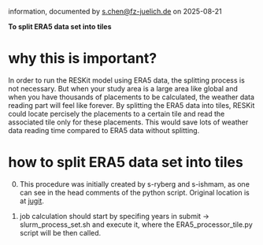 information, documented by s.chen@fz-juelich.de on 2025-08-21

**To split ERA5 data set into tiles**

# why this is important?
In order to run the RESKit model using ERA5 data, the splitting process is not necessary. But when your study area is a large area like global and when you have thousands of placements to be calculated, the weather data reading part will feel like forever. By splitting the ERA5 data into tiles, RESKit could locate percisely the placements to a certain tile and read the associated tile only for these placements. This would save lots of weather data reading time compared to ERA5 data without splitting.

# how to split ERA5 data set into tiles
0. This procedure was initially created by s-ryberg and s-ishmam, as one can see in the head comments of the python script. Original location is at [jugit](https://jugit.fz-juelich.de/iek-3/groups/global-systems/ishmam/weather_data_processing/-/tree/master?ref_type=heads).

1. job calculation should start by specifing years in submit -> slurm_process_set.sh and execute it, where the ERA5_processor_tile.py script will be then called.


